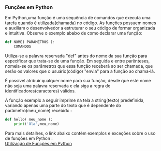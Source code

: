 ### Funções em Python
   Em Python,uma função é uma sequência de comandos que executa uma tarefa quando é utilizada(chamada) no código. As funções possuem nomes e auxiliam o desenvolvedor a estruturar o seu código de formar organizada e intuitiva. Observe o exemplo abaixo de como declarar uma função:  
   
```python
def NOME( PARAMETROS ):
    COMANDOS  
```

   Utiliza-se a palavra reservada "def" antes do nome da sua função para especificar que trata-se de uma função. Em seguida e entre parênteses, nomeia-se os parâmetros que essa função receberá ao ser chamada, que serão os valores que o usuário(código) "envia" para a função ao chama-lá.  
   
  É possível atribuir qualquer nome para sua função, desde que este nome não seja uma palavra reservada e ela siga a regra de identificadores(caracteres) válidos.  
  
  A função exemplo a seguir imprime na tela a string(texto) predefinida, variando apenas uma parte do texto que é dependente do parâmetro(meu_nome) recebido :  
  
  ```python
def hello( meu_nome ):
      print('Ola',meu_nome)  
```
  
Para mais detalhes, o link abaixo contém exemplos e exceções sobre o uso de funções em Python :  
[Utilização de Funções em Python](https://panda.ime.usp.br/pensepy/static/pensepy/05-Funcoes/funcoes.html)

